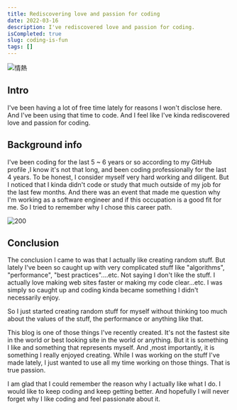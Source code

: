 ```yaml
---
title: Rediscovering love and passion for coding
date: 2022-03-16
description: I've rediscovered love and passion for coding.
isCompleted: true
slug: coding-is-fun
tags: []
---
```


![情熱](https://user-images.githubusercontent.com/32632542/158548763-5d8a99b1-618f-4cdf-9e81-18e0a3773bdd.jpeg)

## Intro

I've been having a lot of free time lately for reasons I won't disclose here. And I've been using that time to code. And I feel like I've kinda rediscovered love and passion for coding.

## Background info

I've been coding for the last 5 ~ 6 years or so according to my GitHub profile ,I know it's not that long, and been coding professionally for the last 4 years. To be honest, I consider myself very hard working and diligent. But I noticed that I kinda didn't code or study that much outside of my job for the last few months. And there was an event that made me question why I'm working as a software engineer and if this occupation is a good fit for me. So I tried to remember why I chose this career path.

![200](https://user-images.githubusercontent.com/32632542/158554737-cecb172a-7f1e-4144-a452-c26fe60420c1.gif)


## Conclusion

The conclusion I came to was that I actually like creating random stuff. But lately I've been so caught up with very complicated stuff like "algorithms", "performance", "best practices"....etc. Not saying I don't like the stuff. I actually love making web sites faster or making my code clear...etc. I was simply so caught up and coding kinda became something I didn't necessarily enjoy.

So I just started creating random stuff for myself without thinking too much about the values of the stuff, the performance or anything like that.

This blog is one of those things I've recently created. It's not the fastest site in the world or best looking site in the world or anything. But it is something I like and something that represents myself. And ,most importantly, it is something I really enjoyed creating. While I was working on the stuff I've made lately, I just wanted to use all my time working on those things. That is true passion.

I am glad that I could remember the reason why I actually like what I do. I would like to keep coding and keep getting better. And hopefully I will  never forget why I like coding and feel passionate about it.
